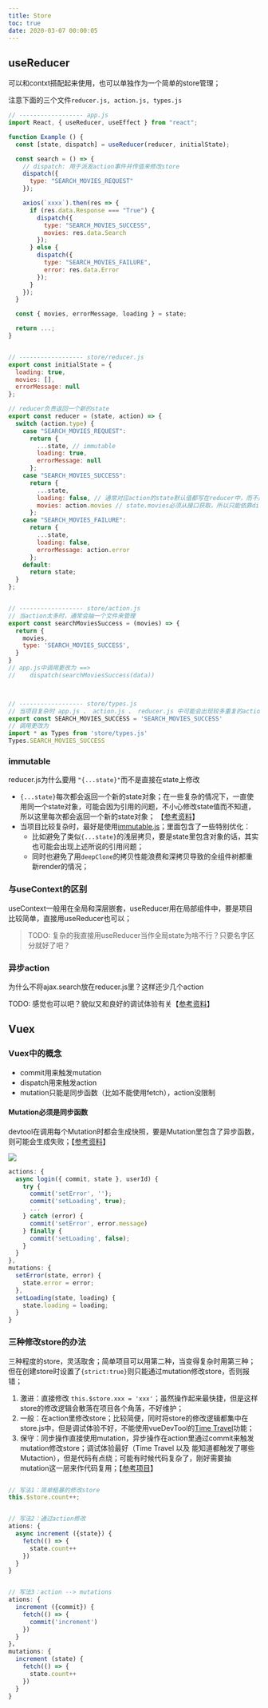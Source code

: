 ```yaml
---
title: Store
toc: true
date: 2020-03-07 00:00:05
---
```


## useReducer
可以和contxt搭配起来使用，也可以单独作为一个简单的store管理；

注意下面的三个文件`reducer.js, action.js, types.js`
```jsx
// ------------------ app.js
import React, { useReducer, useEffect } from "react";

function Example () {
  const [state, dispatch] = useReducer(reducer, initialState);

  const search = () => {
    // dispatch: 用于派发action事件并传值来修改store
    dispatch({
      type: "SEARCH_MOVIES_REQUEST"
    });

    axios(`xxxx`).then(res => {
      if (res.data.Response === "True") {
        dispatch({
          type: "SEARCH_MOVIES_SUCCESS",
          movies: res.data.Search
        });
      } else {
        dispatch({
          type: "SEARCH_MOVIES_FAILURE",
          error: res.data.Error
        });
      }
    });
  }

  const { movies, errorMessage, loading } = state;

  return ...;
}


// ------------------ store/reducer.js
export const initialState = {
  loading: true,
  movies: [],
  errorMessage: null
};

// reducer负责返回一个新的state
export const reducer = (state, action) => {
  switch (action.type) {
    case "SEARCH_MOVIES_REQUEST":
      return {
        ...state, // immutable
        loading: true,
        errorMessage: null
      };
    case "SEARCH_MOVIES_SUCCESS":
      return {
        ...state,
        loading: false, // 通常对应action的state默认值都写在reducer中，而不是通过dispatch传过来
        movies: action.movies // state.movies必须从接口获取，所以只能依靠dispatch传来
      };
    case "SEARCH_MOVIES_FAILURE":
      return {
        ...state,
        loading: false,
        errorMessage: action.error
      };
    default:
      return state;
  }
};


// ------------------ store/action.js
// 当action太多时，通常会抽一个文件来管理
export const searchMoviesSuccess = (movies) => {
  return {
    movies,
    type: 'SEARCH_MOVIES_SUCCESS',
  }
}
// app.js中调用更改为 ==>  
//    dispatch(searchMoviesSuccess(data))



// ------------------ store/types.js
// 当项目复杂时 app.js 、 action.js 、 reducer.js 中可能会出现较多重复的action事件名称，这时候也可以抽出来
export const SEARCH_MOVIES_SUCCESS = 'SEARCH_MOVIES_SUCCESS'
// 调用更改为
import * as Types from 'store/types.js'
Types.SEARCH_MOVIES_SUCCESS
```

### immutable
reducer.js为什么要用 `"{...state}"`而不是直接在state上修改
* `{...state}`每次都会返回一个新的state对象；在一些复杂的情况下，一直使用同一个state对象，可能会因为引用的问题，不小心修改state值而不知道，所以这里每次都会返回一个新的state对象； 【[参考资料](https://blog.logrocket.com/immutability-in-react-ebe55253a1cc/)】
* 当项目比较复杂时，最好是使用[immutable.js](https://juejin.im/post/5ac437436fb9a028c97a437c)；里面包含了一些特别优化：
  * 比如避免了类似`{...state}`的浅层拷贝，要是state里包含对象的话，其实也可能会出现上述所说的引用问题；
  * 同时也避免了用`deepClone`的拷贝性能浪费和深拷贝导致的全组件树都重新render的情况；



### 与useContext的区别
useContext一般用在全局和深层嵌套，useReducer用在局部组件中，要是项目比较简单，直接用useReducer也可以；
> TODO: 复杂的我直接用useReducer当作全局state为啥不行？只要名字区分就好了吧？


### 异步action
为什么不将ajax.search放在reducer.js里？这样还少几个action

TODO: 感觉也可以吧？貌似又和良好的调试体验有关【[参考资料](https://cuyu.github.io/javascript/2017/04/25/Time-travel-in-Redux)】




## Vuex
### Vuex中的概念
* commit用来触发mutation
* dispatch用来触发action
* mutation只能是同步函数（比如不能使用fetch），action没限制

#### Mutation必须是同步函数
devtool在调用每个Mutation时都会生成快照，要是Mutation里包含了异步函数，则可能会生成失败；【[参考资料](https://vuex.vuejs.org/zh/guide/mutations.html#mutation-%E5%BF%85%E9%A1%BB%E6%98%AF%E5%90%8C%E6%AD%A5%E5%87%BD%E6%95%B0)】

![](/img/Snip20200310_1.png)

```js
actions: {
  async login({ commit, state }, userId) {
    try {
      commit('setError', '');
      commit('setLoading', true);
      ...
    } catch (error) {
      commit('setError', error.message)
    } finally {
      commit('setLoading', false);
    }
  }
},
mutations: {
  setError(state, error) {
    state.error = error;
  },
  setLoading(state, loading) {
    state.loading = loading;
  }
}
```


### 三种修改store的办法
三种程度的store，灵活取舍；简单项目可以用第二种，当变得复杂时用第三种；但在创建store时设置了`{strict:true}`则只能通过mutation修改store，否则报错；
1. 激进：直接修改 `this.$store.xxx = 'xxx'`；虽然操作起来最快捷，但是这样store的修改逻辑会散落在项目各个角落，不好维护；
2. 一般：在action里修改store；比较简便，同时将store的修改逻辑都集中在store.js中，但是调试体验不好，不能使用vueDevTool的[Time Travel](https://juejin.im/post/5e0cbdd6e51d4541162c9493)功能；
3. 保守：同步操作直接使用mutation，异步操作在action里通过commit来触发mutation修改store；调试体验最好（Time Travel 以及 能知道都触发了哪些Mutaction），但是代码有点绕；可能有时候代码复杂了，刚好需要抽mutation这一层来作代码复用；【[参考项目](https://github.com/sitepoint-editors/vue-chatkit/blob/master/src/store/actions.js)】

```js

// 写法1：简单粗暴的修改store
this.$store.count++;


// 写法2：通过action修改
ations: {
  async increment ({state}) {
    fetch(() => {
      state.count++
    })
  }
}


// 写法3：action --> mutations
ations: {
  increment ({commit}) {
    fetch(() => {
      commit('increment')
    })
  }
}，
mutations: {
  increment (state) {
    fetch(() => {
      state.count++
    })
  }
}
```

